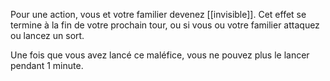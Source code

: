 Pour une action, vous et votre familier devenez [[invisible]]. Cet effet se termine à la fin de votre prochain tour, ou si vous ou votre familier attaquez ou lancez un sort.

Une fois que vous avez lancé ce maléfice, vous ne pouvez plus le lancer pendant 1 minute.
